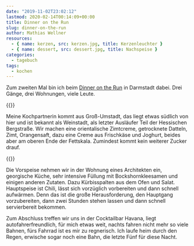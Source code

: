```yaml
---
date: "2019-11-02T23:02:12"
lastmod: 2020-02-14T00:14:09+00:00
title: Dinner on the Run
slug: dinner-on-the-run
author: Mathias Wellner
resources: 
  - { name: kerzen, src: kerzen.jpg, title: Kerzenleuchter }
  - { name: dessert, src: dessert.jpg, title: Nachspeise }
categories:
  - tagebuch
tags:
  - kochen
---
```

Zum zweiten Mal bin ich beim [Dinner on the Run](http://www.dinner-on-the-run.de/) in Darmstadt dabei. Drei Gänge, drei Wohnungen, viele Leute.
<!--more-->

{{<responsive-image name="dessert">}}

Meine Kochpartnerin kommt aus Groß-Umstadt, das liegt etwas südlich von hier und ist bekannt als Weinstadt, als letzter Ausläufer Teil der Hessischen Bergstraße. Wir machen eine orientalische Zimtcreme, getrocknete Datteln, Zimt, Orangensaft, dazu eine Creme aus Frischkäse und Joghurt, beides aber am oberen Ende der Fettskala. Zumindest kommt kein weiterer Zucker drauf. 

{{<responsive-image name="kerzen">}}

Die Vorspeise nehmen wir in der Wohnung eines Architekten ein, georgische Küche, sehr intensive Füllung mit Bockshornkleesamen und einigen anderen Zutaten. Dazu Kürbisspalten aus dem Ofen und Salat. Hauptspeise ist Chili, lässt sich vorzüglich vorbereiten und dann schnell aufwärmen. Denn das ist die große Herausforderung, den Hauptgang vorzubereiten, dann zwei Stunden stehen lassen und dann schnell servierbereit bekommen. 

Zum Abschluss treffen wir uns in der Cocktailbar Havana, liegt autofahrerfreundlich, für mich etwas weit, nachts fahren nicht mehr so viele Bahnen, fürs Fahrrad ist es mir zu regnerisch. Ich laufe heim durch den Regen, erwische sogar noch eine Bahn, die letzte Fünf für diese Nacht. 